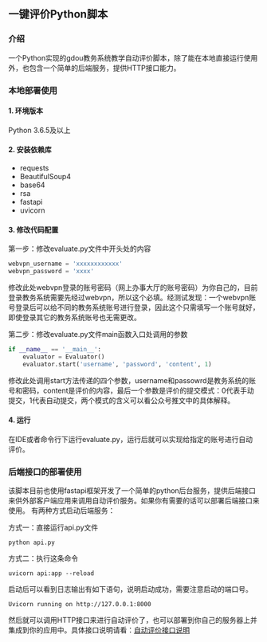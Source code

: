 ## 一键评价Python脚本
### 介绍
一个Python实现的gdou教务系统教学自动评价脚本，除了能在本地直接运行使用外，也包含一个简单的后端服务，提供HTTP接口能力。

### 本地部署使用

#### 1. 环境版本
Python 3.6.5及以上

#### 2. 安装依赖库
+ requests
+ BeautifulSoup4
+ base64
+ rsa
+ fastapi
+ uvicorn
#### 3. 修改代码配置
第一步：修改evaluate.py文件中开头处的内容
```python
webvpn_username = 'xxxxxxxxxxxx'
webvpn_password = 'xxxx'
```
修改此处webvpn登录的账号密码（网上办事大厅的账号密码）为你自己的，目前登录教务系统需要先经过webvpn，所以这个必填。经测试发现：一个webvpn账号登录后可以给不同的教务系统账号进行登录，因此这个只需填写一个账号就好，即使登录其它的教务系统账号也无需更改。

第二步：修改evaluate.py文件main函数入口处调用的参数
```python
if __name__ == '__main__':
    evaluator = Evaluator()
    evaluator.start('username', 'password', 'content', 1)
```
修改此处调用start方法传递的四个参数，username和passowrd是教务系统的账号和密码，content是评价的内容，最后一个参数是评价的提交模式：0代表手动提交，1代表自动提交，两个模式的含义可以看公众号推文中的具体解释。

#### 4. 运行
在IDE或者命令行下运行evaluate.py，运行后就可以实现给指定的账号进行自动评价。

### 后端接口的部署使用
该脚本目前也使用fastapi框架开发了一个简单的python后台服务，提供后端接口来供外部客户端应用来调用自动评价服务。如果你有需要的话可以部署后端接口来使用。
有两种方式启动后端服务：

方式一：直接运行api.py文件
```shell
python api.py
```
方式二：执行这条命令
```shell
uvicorn api:app --reload
```
启动后可以看到日志输出有如下语句，说明启动成功，需要注意启动的端口号。
```shell
Uvicorn running on http://127.0.0.1:8000
```
然后就可以调用HTTP接口来进行自动评价了，也可以部署到你自己的服务器上并集成到你的应用中。具体接口说明请看：<a href="http://www.starix.top/temp/file/evaluate.pdf" target="_blank">自动评价接口说明</a>